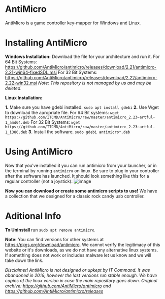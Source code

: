 # AntiMicro

AntiMicro is a game controller key-mapper for Windows and Linux.




# Installing AntiMicro

**Windows Installation:**
Download the file for your architecture and run it.
For 64 Bit Systems: https://github.com/AntiMicro/antimicro/releases/download/2.21/antimicro-2.21-win64-fixedSDL.msi
For 32 Bit Systems: https://github.com/AntiMicro/antimicro/releases/download/2.22/antimicro-2.22-win32.msi
*Note: This repository is not managed by us and may be deleted.*

**Linux Installation:**

**1.** Make sure you have gdebi installed.
`sudo apt install gdebi`
**2.** Use Wget to download the apropriate file.
For 64 Bit systems: `wget https://github.com/ITCMD/AntiMicro/raw/master/antimicro_2.23~artful-1_amd64.deb`
For 32 Bit Systems: `wget https://github.com/ITCMD/AntiMicro/raw/master/antimicro_2.23~artful-1_i386.deb`
**3.** Install the software.
`sudo gdebi antimicro*.deb`
# Using AntiMicro
Now that you've installed it you can run antimicro from your launcher, or in the terminal by running `antimicro` on linux. Be sure to plug in your controller after the software has launched. It should look something like this for a regular controller (not a joystick):
![image](http://i.imgur.com/uBgNUwT.png)

**Now you can download or create some antimicro scripts to use!**
We have a collection that we designed for a classic rock candy usb controller.

# Aditional Info

**To Uninstall** run `sudo apt remove antimicro`. 

**Note:** You can find versions for other systems at https://pkgs.org/download/antimicro. We cannot verify the legitimacy of this website or it's downloads, as we do not have any alternative linux systems. If something does not work or includes malware let us know and we will take down the link.

*Disclaimer! AntiMicro is not designed or upkept by IT Command. It was abandoned in 2016, however the last versions run stable enough. We have copies of the linux version in case the main repository goes down. Original archive: https://github.com/AntiMicro/antimicro and https://github.com/AntiMicro/antimicro/releases*
